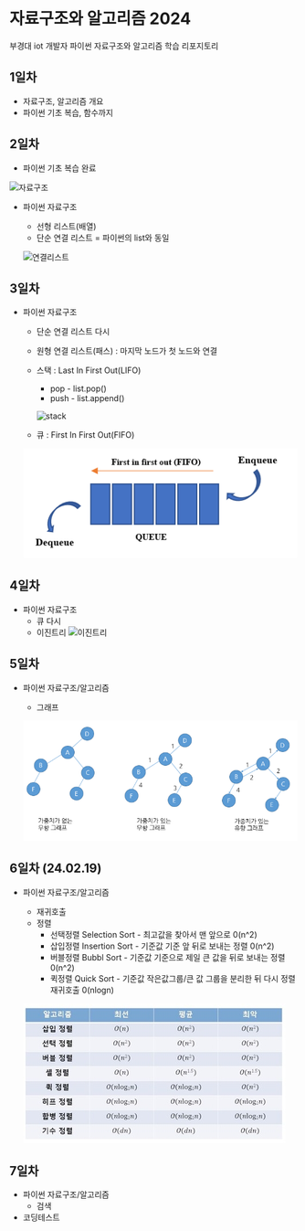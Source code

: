 # 자료구조와 알고리즘 2024
부경대 iot 개발자 파이썬 자료구조와 알고리즘 학습 리포지토리

## 1일차
- 자료구조, 알고리즘 개요
- 파이썬 기초 복습, 함수까지

## 2일차
 - 파이썬 기초 복습 완료
 
 ![자료구조](https://t1.daumcdn.net/cfile/tistory/23202B4C53FDC5600C)
 
 - 파이썬 자료구조
    - 선형 리스트(배열)
    - 단순 연결 리스트 = 파이썬의 list와 동일

    ![연결리스트](https://upload.wikimedia.org/wikipedia/commons/9/9c/Single_linked_list.png)

## 3일차
- 파이썬 자료구조
    - 단순 연결 리스트 다시
    - 원형 연결 리스트(패스) : 마지막 노드가 첫 노드와 연결
    - 스택 : Last In First Out(LIFO)
        - pop - list.pop() 
        - push - list.append()
        
        ![stack](https://cs.lmu.edu/~ray/images/stack.gif)
   
    - 큐 : First In First Out(FIFO)
   
    ![queque](https://raw.githubusercontent.com/HeoYongmin/ds-and-algorithm/main/images/queue.png)
    

## 4일차
- 파이썬 자료구조
    - 큐 다시
    - 이진트리
    ![이진트리](https://kahee.github.io//assets/post_img/tree3.png)

## 5일차
- 파이썬 자료구조/알고리즘
    - 그래프

    ![그래프 개념](https://raw.githubusercontent.com/HeoYongmin/ds-and-algorithm/main/images/graph02.png)
   
## 6일차 (24.02.19)
- 파이썬 자료구조/알고리즘
    - 재귀호출
    - 정렬
        - 선택정렬 Selection Sort - 최고값을 찾아서 맨 앞으로 0(n^2)
        - 삽입정렬 Insertion Sort - 기준값 기준 앞 뒤로 보내는 정렬 0(n^2)
        - 버블정렬 Bubbl Sort - 기준값 기준으로 제일 큰 값을 뒤로 보내는 정렬 0(n^2)
        - 퀵정렬 Quick Sort - 기준값 작은값그룹/큰 값 그룹을 분리한 뒤 다시 정렬 재귀호출 0(nlogn)

    ![정렬](https://raw.githubusercontent.com/HeoYongmin/ds-and-algorithm/main/images/sorting.jpg)
   
## 7일차
- 파이썬 자료구조/알고리즘
    - 검색
- 코딩테스트